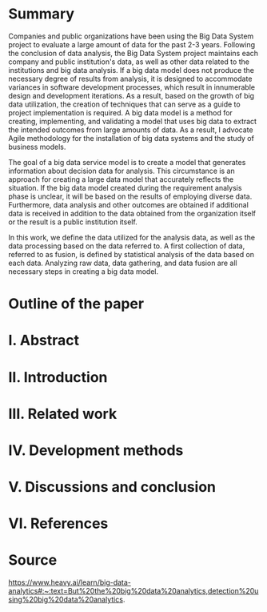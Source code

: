 # Summary
Companies and public organizations have been using the Big Data System project to evaluate a large amount of data for the past 2-3 years.
Following the conclusion of data analysis, the Big Data System project maintains each company and public institution's data, as well as other data related to the institutions and big data analysis.
If a big data model does not produce the necessary degree of results from analysis, it is designed to accommodate variances in software development processes, which result in innumerable design and development iterations. 
As a result, based on the growth of big data utilization, the creation of techniques that can serve as a guide to project implementation is required.
A big data model is a method for creating, implementing, and validating a model that uses big data to extract the intended outcomes from large amounts of data.
As a result, I advocate Agile methodology for the installation of big data systems and the study of business models.

The goal of a big data service model is to create a model that generates information about decision data for analysis.
This circumstance is an approach for creating a large data model that accurately reflects the situation.
If the big data model created during the requirement analysis phase is unclear, it will be based on the results of employing diverse data.
Furthermore, data analysis and other outcomes are obtained if additional data is received in addition to the data obtained from the organization itself or the result is a public institution itself.

In this work, we define the data utilized for the analysis data, as well as the data processing based on the data referred to.
A first collection of data, referred to as fusion, is defined by statistical analysis of the data based on each data.
Analyzing raw data, data gathering, and data fusion are all necessary steps in creating a big data model.

# Outline of the paper
# I. Abstract
# II. Introduction
# III. Related work
# IV. Development methods
# V. Discussions and conclusion
# VI. References

# Source
https://www.heavy.ai/learn/big-data-analytics#:~:text=But%20the%20big%20data%20analytics,detection%20using%20big%20data%20analytics.
